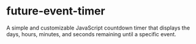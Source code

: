 # future-event-timer
A simple and customizable JavaScript countdown timer that displays the days, hours, minutes, and seconds remaining until a specific event.

